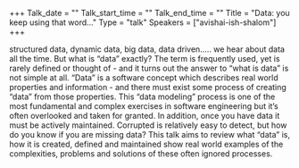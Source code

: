 +++
Talk_date = ""
Talk_start_time = ""
Talk_end_time = ""
Title = "Data: you keep using that word..."
Type = "talk"
Speakers = ["avishai-ish-shalom"]
+++

structured data, dynamic data, big data, data driven….. we hear about data all the time. But what is “data” exactly? The term is frequently used, yet is rarely defined or thought of - and it turns out the answer to “what is data” is not simple at all. “Data” is a software concept which describes real world properties and information - and there must exist some process of creating “data” from those properties. This “data modeling” process is one of the most fundamental and complex exercises in software engineering but it’s often overlooked and taken for granted. In addition, once you have data it must be actively maintained. Corrupted is relatively easy to detect, but how do you know if you are missing data? This talk aims to review what “data” is, how it is created, defined and maintained show real world examples of the complexities, problems and solutions of these often ignored processes.


